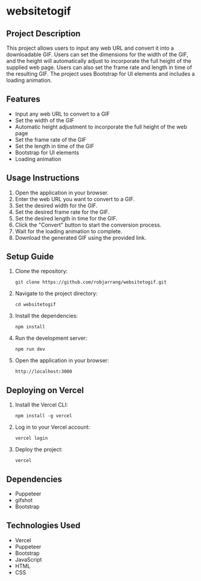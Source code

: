 # websitetogif

## Project Description

This project allows users to input any web URL and convert it into a downloadable GIF. Users can set the dimensions for the width of the GIF, and the height will automatically adjust to incorporate the full height of the supplied web page. Users can also set the frame rate and length in time of the resulting GIF. The project uses Bootstrap for UI elements and includes a loading animation.

## Features

- Input any web URL to convert to a GIF
- Set the width of the GIF
- Automatic height adjustment to incorporate the full height of the web page
- Set the frame rate of the GIF
- Set the length in time of the GIF
- Bootstrap for UI elements
- Loading animation

## Usage Instructions

1. Open the application in your browser.
2. Enter the web URL you want to convert to a GIF.
3. Set the desired width for the GIF.
4. Set the desired frame rate for the GIF.
5. Set the desired length in time for the GIF.
6. Click the "Convert" button to start the conversion process.
7. Wait for the loading animation to complete.
8. Download the generated GIF using the provided link.

## Setup Guide

1. Clone the repository:
   ```
   git clone https://github.com/robjarrang/websitetogif.git
   ```
2. Navigate to the project directory:
   ```
   cd websitetogif
   ```
3. Install the dependencies:
   ```
   npm install
   ```
4. Run the development server:
   ```
   npm run dev
   ```
5. Open the application in your browser:
   ```
   http://localhost:3000
   ```

## Deploying on Vercel

1. Install the Vercel CLI:
   ```
   npm install -g vercel
   ```
2. Log in to your Vercel account:
   ```
   vercel login
   ```
3. Deploy the project:
   ```
   vercel
   ```

## Dependencies

- Puppeteer
- gifshot
- Bootstrap

## Technologies Used

- Vercel
- Puppeteer
- Bootstrap
- JavaScript
- HTML
- CSS
